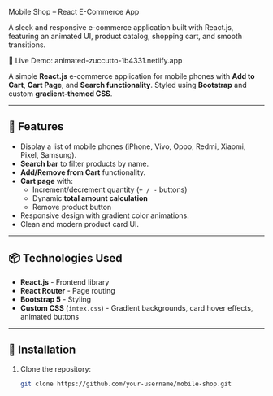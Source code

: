 Mobile Shop – React E-Commerce App

A sleek and responsive e-commerce application built with React.js, featuring an animated UI, product catalog, shopping cart, and smooth transitions.

🔗 Live Demo: animated-zuccutto-1b4331.netlify.app

A simple **React.js** e-commerce application for mobile phones with **Add to Cart**, **Cart Page**, and **Search functionality**. Styled using **Bootstrap** and custom **gradient-themed CSS**.

---

## 🌟 Features

- Display a list of mobile phones (iPhone, Vivo, Oppo, Redmi, Xiaomi, Pixel, Samsung).
- **Search bar** to filter products by name.
- **Add/Remove from Cart** functionality.
- **Cart page** with:
  - Increment/decrement quantity (`+ / -` buttons)
  - Dynamic **total amount calculation**
  - Remove product button
- Responsive design with gradient color animations.
- Clean and modern product card UI.

---

## 📦 Technologies Used

- **React.js** - Frontend library
- **React Router** - Page routing
- **Bootstrap 5** - Styling
- **Custom CSS** (`intex.css`) - Gradient backgrounds, card hover effects, animated buttons

---

## 🔧 Installation

1. Clone the repository:
   ```bash
   git clone https://github.com/your-username/mobile-shop.git
